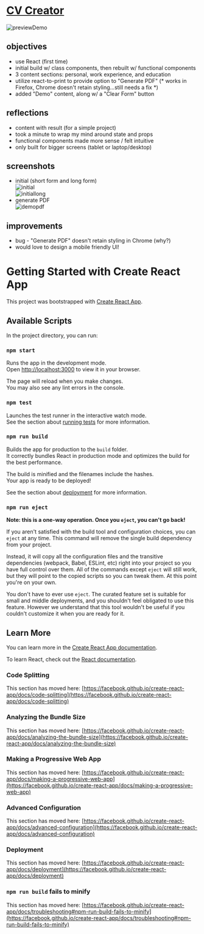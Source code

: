 # [CV Creator](https://connorwarme.github.io/cv-project/)
![previewDemo](https://github.com/connorwarme/cv-project/blob/main/screenshots/demodisplay.png?raw=true "preview demo")  
  
## objectives  
* use React (first time)  
* initial build w/ class components, then rebuilt w/ functional components  
* 3 content sections: personal, work experience, and education  
* utilize react-to-print to provide option to "Generate PDF" (* works in Firefox, Chrome doesn't retain styling...still needs a fix *)   
* added "Demo" content, along w/ a "Clear Form" button  
  
## reflections  
* content with result (for a simple project)  
* took a minute to wrap my mind around state and props  
* functional components made more sense / felt intuitive  
* only built for bigger screens (tablet or laptop/desktop)  
  
## screenshots  
* initial (short form and long form)  
![initial](https://github.com/connorwarme/cv-project/blob/main/screenshots/initial.png?raw=true "initial")  
![initiallong](https://github.com/connorwarme/cv-project/blob/main/screenshots/initiallong.png?raw=true "initiallong")  
* generate PDF  
![demopdf](https://github.com/connorwarme/cv-project/blob/main/screenshots/demoprint.png?raw=true "demopdf")  
  
## improvements  
* bug - "Generate PDF" doesn't retain styling in Chrome (why?)  
* would love to design a mobile friendly UI!  
  
  
  
# Getting Started with Create React App

This project was bootstrapped with [Create React App](https://github.com/facebook/create-react-app).

## Available Scripts

In the project directory, you can run:

### `npm start`

Runs the app in the development mode.\
Open [http://localhost:3000](http://localhost:3000) to view it in your browser.

The page will reload when you make changes.\
You may also see any lint errors in the console.

### `npm test`

Launches the test runner in the interactive watch mode.\
See the section about [running tests](https://facebook.github.io/create-react-app/docs/running-tests) for more information.

### `npm run build`

Builds the app for production to the `build` folder.\
It correctly bundles React in production mode and optimizes the build for the best performance.

The build is minified and the filenames include the hashes.\
Your app is ready to be deployed!

See the section about [deployment](https://facebook.github.io/create-react-app/docs/deployment) for more information.

### `npm run eject`

**Note: this is a one-way operation. Once you `eject`, you can't go back!**

If you aren't satisfied with the build tool and configuration choices, you can `eject` at any time. This command will remove the single build dependency from your project.

Instead, it will copy all the configuration files and the transitive dependencies (webpack, Babel, ESLint, etc) right into your project so you have full control over them. All of the commands except `eject` will still work, but they will point to the copied scripts so you can tweak them. At this point you're on your own.

You don't have to ever use `eject`. The curated feature set is suitable for small and middle deployments, and you shouldn't feel obligated to use this feature. However we understand that this tool wouldn't be useful if you couldn't customize it when you are ready for it.

## Learn More

You can learn more in the [Create React App documentation](https://facebook.github.io/create-react-app/docs/getting-started).

To learn React, check out the [React documentation](https://reactjs.org/).

### Code Splitting

This section has moved here: [https://facebook.github.io/create-react-app/docs/code-splitting](https://facebook.github.io/create-react-app/docs/code-splitting)

### Analyzing the Bundle Size

This section has moved here: [https://facebook.github.io/create-react-app/docs/analyzing-the-bundle-size](https://facebook.github.io/create-react-app/docs/analyzing-the-bundle-size)

### Making a Progressive Web App

This section has moved here: [https://facebook.github.io/create-react-app/docs/making-a-progressive-web-app](https://facebook.github.io/create-react-app/docs/making-a-progressive-web-app)

### Advanced Configuration

This section has moved here: [https://facebook.github.io/create-react-app/docs/advanced-configuration](https://facebook.github.io/create-react-app/docs/advanced-configuration)

### Deployment

This section has moved here: [https://facebook.github.io/create-react-app/docs/deployment](https://facebook.github.io/create-react-app/docs/deployment)

### `npm run build` fails to minify

This section has moved here: [https://facebook.github.io/create-react-app/docs/troubleshooting#npm-run-build-fails-to-minify](https://facebook.github.io/create-react-app/docs/troubleshooting#npm-run-build-fails-to-minify)
